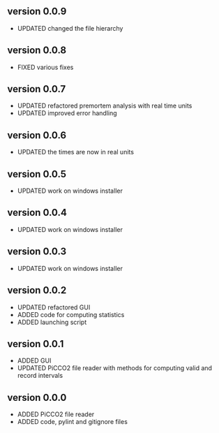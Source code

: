 version 0.0.9
--------------
* UPDATED changed the file hierarchy

version 0.0.8
--------------
* FIXED   various fixes

version 0.0.7
--------------
* UPDATED refactored premortem analysis with real time units
* UPDATED improved error handling

version 0.0.6
--------------
* UPDATED the times are now in real units

version 0.0.5
--------------
* UPDATED work on windows installer

version 0.0.4
--------------
* UPDATED work on windows installer

version 0.0.3
--------------
* UPDATED work on windows installer

version 0.0.2
--------------
* UPDATED refactored GUI
* ADDED   code for computing statistics
* ADDED   launching script

version 0.0.1
--------------
* ADDED   GUI
* UPDATED PiCCO2 file reader with methods for computing valid and record intervals

version 0.0.0
--------------
* ADDED   PiCCO2 file reader
* ADDED   code, pylint and gitignore files
